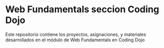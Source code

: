 # Web Fundamentals seccion Coding Dojo

Este repositorio contiene los proyectos, asignaciones, y materiales desarrollados en el módulo de Web Fundamentals en Coding Dojo
